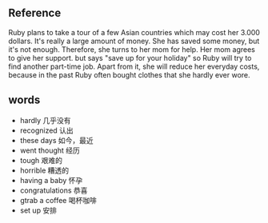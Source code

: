 ## Reference
Ruby plans to take a tour of a few Asian countries which may cost her 3.000 dollars.
It's really a large amount of money. She has saved some money, but it's not enough. Therefore, she turns to her mom for help. Her mom agrees to give her support.
but says "save up for your holiday" so Ruby will try to find another part-time job.
Apart from it, she will reduce her everyday costs, because in the past Ruby often bought clothes that she hardly ever wore.

## words
* hardly 几乎没有
* recognized 认出
* these days 如今，最近
* went thought 经历
* tough 艰难的
* horrible 糟透的
* having a baby 怀孕
* congratulations 恭喜
* gtrab a coffee 喝杯咖啡
* set up 安排
